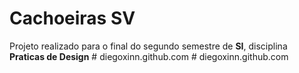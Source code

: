 # Cachoeiras SV

Projeto realizado para o final do segundo semestre de **SI**, disciplina **Praticas de Design**
#   d i e g o x i n n . g i t h u b . c o m  
 #   d i e g o x i n n . g i t h u b . c o m  
 